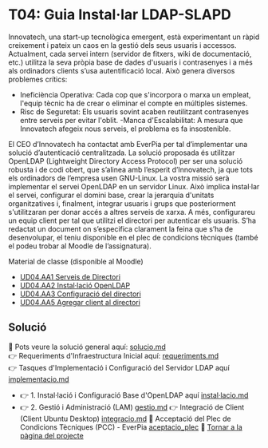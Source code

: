 # T04: Guia Instal·lar LDAP-SLAPD

Innovatech, una start-up tecnològica emergent, està experimentant un ràpid creixement i pateix un caos en la gestió dels seus usuaris i accessos.
Actualment, cada servei intern (servidor de fitxers, wiki de documentació, etc.) utilitza la seva pròpia base de dades d'usuaris i contrasenyes i a més als ordinadors clients s’usa autentificació local. Això genera diversos problemes crítics:
- Ineficiència Operativa: Cada cop que s'incorpora o marxa un empleat, l'equip tècnic ha de crear o eliminar el compte en múltiples sistemes.
- Risc de Seguretat: Els usuaris sovint acaben reutilitzant contrasenyes entre serveis per evitar l'oblit.
-Manca d'Escalabilitat: A mesura que Innovatech afegeix nous serveis, el problema es fa insostenible.

El CEO d’Innovatech ha contactat amb EverPia per tal d’implementar una solució d’autenticació centralitzada. La solució proposada és utilitzar OpenLDAP (Lightweight Directory Access Protocol) per ser una solució robusta i de codi obert, que s’alinea amb l’esperit d’Innovatech, ja que tots els ordinadors de l’empresa usen GNU-Linux.
La vostra missió serà implementar el servei OpenLDAP en un servidor Linux. Això implica instal·lar el servei, configurar el domini base, crear la jerarquia d'unitats organitzatives i, finalment, integrar usuaris i grups que posteriorment s'utilitzaran per donar accés a altres serveis de xarxa. A més, configurareu un equip client per tal que utilitzi el directori per autenticar els usuaris.
S’ha redactat un document on s’especifica clarament la feina que s’ha de desenvolupar, el teniu disponible en el plec de condicions tècniques (també el podeu trobar al Moodle de l’assignatura).

Material de classe (disponible al Moodle)
- [UD04.AA1 Serveis de Directori](https://docs.google.com/presentation/d/1x5i7JaRtzXtdNADtBevuX1HIMJkICo4O/edit?usp=drive_link&ouid=104728425662496836733&rtpof=true&sd=true)
- [UD04.AA2 Instal·lació OpenLDAP](https://docs.google.com/presentation/d/1k3qzGN8Zp8jQYH6sqNJeEfj5os0ziksD/edit?usp=drive_link&ouid=104728425662496836733&rtpof=true&sd=true)
- [UD04.AA3 Configuració del directori](https://docs.google.com/presentation/d/1y4Av3fDSca9K3Oij-fQKJ6GsoaoKc0S-/edit?usp=drive_link&ouid=104728425662496836733&rtpof=true&sd=true)
- [UD04.AA5 Agregar client al directori](https://docs.google.com/presentation/d/1vlN5itS7RyiTEq4Do6xnBe-bPzMdl5nt/edit?usp=drive_link&ouid=104728425662496836733&rtpof=true&sd=true)



## Solució
📰 Pots veure la solució general aquí: [solucio.md](solucio.md)  
👉 Requeriments d'Infraestructura Inicial aquí: [requeriments.md](requeriments.md)  
👉 Tasques d'Implementació i Configuració del Servidor LDAP aquí [implementacio.md](implementacio.md)  
- 👉 1. Instal·lació i Configuració Base d'OpenLDAP aquí [instal·lacio.md](instal·lacio.md)
- 👉 2. Gestió i Administració (LAM) [gestio.md](gestio.md)
👉 Integració de Client (Client Ubuntu Desktop) [integracio.md](integracio.md)
📜 Acceptació del Plec de Condicions Tècniques (PCC) - EverPia [aceptacio_plec](aceptacio_plec.md)
📍 [Tornar a la pàgina del projecte](../../README.md)
